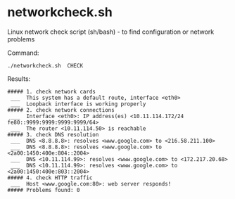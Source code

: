 # networkcheck.sh
Linux network check script (sh/bash) - to find configuration or network problems


Command:

	./networkcheck.sh  CHECK

Results:

	##### 1. check network cards
	 ___  This system has a default route, interface <eth0>
	 ___  Loopback interface is working properly
	##### 2. check network connections
	 ___  Interface <eth0>: IP address(es) <10.11.114.172/24 fe80::9999:9999:9999:9999/64>
	 ___  The router <10.11.114.50> is reachable
	##### 3. check DNS resolution
	 ___  DNS <8.8.8.8>: resolves <www.google.com> to <216.58.211.100>
	 ___  DNS <8.8.8.8>: resolves <www.google.com> to <2a00:1450:400e:804::2004>
	 ___  DNS <10.11.114.99>: resolves <www.google.com> to <172.217.20.68>
	 ___  DNS <10.11.114.99>: resolves <www.google.com> to <2a00:1450:400e:803::2004>
	##### 4. check HTTP traffic
	 ___  Host <www.google.com:80>: web server responds!
	##### Problems found: 0
